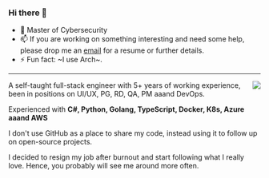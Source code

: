 ### Hi there 👋
- 🔭 Master of Cybersecurity
- 📫 If you are working on something interesting and need some help, please drop me an [email](mailto://p3nj@tutanota.io) for a resume or further details.
- ⚡ Fun fact: ~I use Arch~.
<hr>
<img align="right" src="https://github-readme-stats.vercel.app/api?username=p3nj&show_icons=true&theme=gruvbox" />
A self-taught full-stack engineer with 5+ years of working experience, been in positions on UI/UX, PG, RD, QA, PM aaand DevOps.

Experienced with **C#, Python, Golang, TypeScript, Docker, K8s, Azure aaand AWS**
  
I don't use GitHub as a place to share my code, instead using it to follow up on open-source projects.

I decided to resign my job after burnout and start following what I really love. Hence, you probably will see me around more often.



<!--
**limeless/limeless** is a ✨ _special_ ✨ repository because its `README.md` (this file) appears on your GitHub profile.

Here are some ideas to get you started:
- 🔭 I’m currently working on ...
- 🌱 I’m currently learning how to front-end
- 👯 I’m looking to collaborate on ...
- 🤔 I’m looking for help with ...
- 💬 Ask me about ...
- 📫 How to reach me: ...
- 😄 Pronouns: ...
- ⚡ Fun fact: ...

-->


